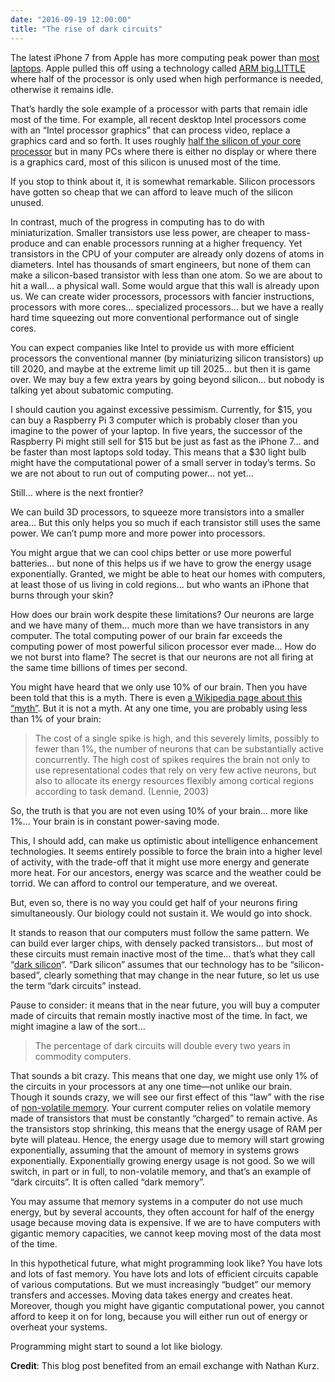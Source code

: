 ```yaml
---
date: "2016-09-19 12:00:00"
title: "The rise of dark circuits"
---
```




The latest iPhone 7 from Apple has more computing peak power than [most laptops](http://daringfireball.net/linked/2016/09/14/geekbench-android-a10). Apple pulled this off using a technology called [ARM big.LITTLE](https://en.wikipedia.org/wiki/ARM_big.LITTLE) where half of the processor is only used when high performance is needed, otherwise it remains idle.

That&rsquo;s hardly the sole example of a processor with parts that remain idle most of the time. For example, all recent desktop Intel processors come with an &ldquo;Intel processor graphics&rdquo; that can process video, replace a graphics card and so forth. It uses roughly [half the silicon of your core processor](https://software.intel.com/sites/default/files/managed/c5/9a/The-Compute-Architecture-of-Intel-Processor-Graphics-Gen9-v1d0.pdf) but in many PCs where there is either no display or where there is a graphics card, most of this silicon is unused most of the time.

If you stop to think about it, it is somewhat remarkable. Silicon processors have gotten so cheap that we can afford to leave much of the silicon unused.

In contrast, much of the progress in computing has to do with miniaturization. Smaller transistors use less power, are cheaper to mass-produce and can enable processors running at a higher frequency. Yet transistors in the CPU of your computer are already only dozens of atoms in diameters. Intel has thousands of smart engineers, but none of them can make a silicon-based transistor with less than one atom. So we are about to hit a wall&hellip; a physical wall. Some would argue that this wall is already upon us. We can create wider processors, processors with fancier instructions, processors with more cores&hellip; specialized processors&hellip; but we have a really hard time squeezing out more conventional performance out of single cores.

You can expect companies like Intel to provide us with more efficient processors the conventional manner (by miniaturizing silicon transistors) up till 2020, and maybe at the extreme limit up till 2025&hellip; but then it is game over. We may buy a few extra years by going beyond silicon&hellip; but nobody is talking yet about subatomic computing.

I should caution you against excessive pessimism. Currently, for $15, you can buy a Raspberry Pi 3 computer which is probably closer than you imagine to the power of your laptop. In five years, the successor of the Raspberry Pi might still sell for $15 but be just as fast as the iPhone 7&hellip; and be faster than most laptops sold today. This means that a $30 light bulb might have the computational power of a small server in today&rsquo;s terms. So we are not about to run out of computing power&hellip; not yet&hellip;

Still&hellip; where is the next frontier?

We can build 3D processors, to squeeze more transistors into a smaller area&hellip; But this only helps you so much if each transistor still uses the same power. We can&rsquo;t pump more and more power into processors.

You might argue that we can cool chips better or use more powerful batteries&hellip; but none of this helps us if we have to grow the energy usage exponentially. Granted, we might be able to heat our homes with computers, at least those of us living in cold regions&hellip; but who wants an iPhone that burns through your skin?

How does our brain work despite these limitations? Our neurons are large and we have many of them&hellip; much more than we have transistors in any computer. The total computing power of our brain far exceeds the computing power of most powerful silicon processor ever made&hellip; How do we not burst into flame? The secret is that our neurons are not all firing at the same time billions of times per second.

You might have heard that we only use 10% of our brain. Then you have been told that this is a myth. There is even [a Wikipedia page about this &ldquo;myth&rdquo;](https://en.wikipedia.org/wiki/Ten_percent_of_the_brain_myth). But it is not a myth. At any one time, you are probably using less than 1% of your brain:

> The cost of a single spike is high, and this severely limits, possibly to fewer than 1%, the number of neurons that can be substantially active concurrently. The high cost of spikes requires the brain not only to use representational codes that rely on very few active neurons, but also to allocate its energy resources flexibly among cortical regions according to task demand. (Lennie, 2003)


So, the truth is that you are not even using 10% of your brain&hellip; more like 1%&hellip; Your brain is in constant power-saving mode.

This, I should add, can make us optimistic about intelligence enhancement technologies. It seems entirely possible to force the brain into a higher level of activity, with the trade-off that it might use more energy and generate more heat. For our ancestors, energy was scarce and the weather could be torrid. We can afford to control our temperature, and we overeat.

But, even so, there is no way you could get half of your neurons firing simultaneously. Our biology could not sustain it. We would go into shock.

It stands to reason that our computers must follow the same pattern. We can build ever larger chips, with densely packed transistors&hellip; but most of these circuits must remain inactive most of the time&hellip; that&rsquo;s what they call &ldquo;[dark silicon](https://en.wikipedia.org/wiki/Dark_silicon)&ldquo;. &ldquo;Dark silicon&rdquo; assumes that our technology has to be &ldquo;silicon-based&rdquo;, clearly something that may change in the near future, so let us use the term &ldquo;dark circuits&rdquo; instead.

Pause to consider: it means that in the near future, you will buy a computer made of circuits that remain mostly inactive most of the time. In fact, we might imagine a law of the sort&hellip;

> The percentage of dark circuits will double every two years in commodity computers.


That sounds a bit crazy. This means that one day, we might use only 1% of the circuits in your processors at any one time&mdash;not unlike our brain. Though it sounds crazy, we will see our first effect of this &ldquo;law&rdquo; with the rise of [non-volatile memory](https://en.wikipedia.org/wiki/Non-volatile_memory). Your current computer relies on volatile memory made of transistors that must be constantly &ldquo;charged&rdquo; to remain active. As the transistors stop shrinking, this means that the energy usage of RAM per byte will plateau. Hence, the energy usage due to memory will start growing exponentially, assuming that the amount of memory in systems grows exponentially. Exponentially growing energy usage is not good. So we will switch, in part or in full, to non-volatile memory, and that&rsquo;s an example of &ldquo;dark circuits&rdquo;. It is often called &ldquo;dark memory&rdquo;.

You may assume that memory systems in a computer do not use much energy, but by several accounts, they often account for half of the energy usage because moving data is expensive. If we are to have computers with gigantic memory capacities, we cannot keep moving most of the data most of the time.

In this hypothetical future, what might programming look like? You have lots and lots of fast memory. You have lots and lots of efficient circuits capable of various computations. But we must increasingly &ldquo;budget&rdquo; our memory transfers and accesses. Moving data takes energy and creates heat. Moreover, though you might have gigantic computational power, you cannot afford to keep it on for long, because you will either run out of energy or overheat your systems.

Programming might start to sound a lot like biology.

__Credit__: This blog post benefited from an email exchange with Nathan Kurz.

